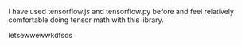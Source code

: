 
I have used tensorflow.js and tensorflow.py before and feel relatively comfortable doing tensor math with this library.

letsewwewwkdfsds
